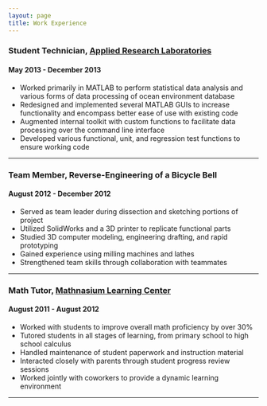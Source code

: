 ```yaml
---
layout: page
title: Work Experience
---
```


### Student Technician, [Applied Research Laboratories](http://www.arlut.utexas.edu/)
#### May 2013 - December 2013

- Worked primarily in MATLAB to perform statistical data analysis and various forms of data processing of ocean environment database
- Redesigned and implemented several MATLAB GUIs to increase functionality and encompass better ease of use with existing code
- Augmented internal toolkit with custom functions to facilitate data processing over the command line interface
- Developed various functional, unit, and regression test functions to ensure working code

---

### Team Member, Reverse-Engineering of a Bicycle Bell
#### August 2012 - December 2012

- Served as team leader during dissection and sketching portions of project
- Utilized SolidWorks and a 3D printer to replicate functional parts
- Studied 3D computer modeling, engineering drafting, and rapid prototyping
- Gained experience using milling machines and lathes
- Strengthened team skills through collaboration with teammates

---

### Math Tutor, [Mathnasium Learning Center](http://www.mathnasium.com/)
#### August 2011 - August 2012

- Worked with students to improve overall math proficiency by over 30%
- Tutored students in all stages of learning, from primary school to high school calculus
- Handled maintenance of student paperwork and instruction material
- Interacted closely with parents through student progress review sessions
- Worked jointly with coworkers to provide a dynamic learning environment

---

